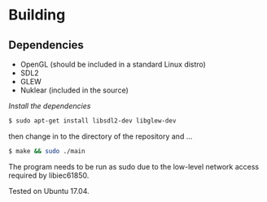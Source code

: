 # Building
## Dependencies
- OpenGL (should be included in a standard Linux distro)
- SDL2
- GLEW
- Nuklear (included in the source)

*Install the dependencies*
```bash  
$ sudo apt-get install libsdl2-dev libglew-dev
```
then change in to the directory of the repository and ...
```bash  
$ make && sudo ./main
```
The program needs to be run as sudo due to the low-level network access required
by libiec61850.

Tested on Ubuntu 17.04.
